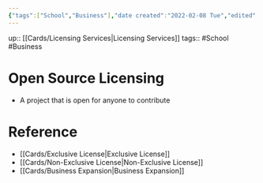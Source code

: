 ```yaml
---
{"tags":["School","Business"],"date created":"2022-02-08 Tue","edited":"2023-04-06 Thu","dg-publish":true,"permalink":"/cards/open-source-licensing/","dgPassFrontmatter":true}
---
```


up:: [[Cards/Licensing Services\|Licensing Services]]
tags:: #School #Business 

# Open Source Licensing

- A project that is open for anyone to contribute

# Reference

- [[Cards/Exclusive License\|Exclusive License]]
- [[Cards/Non-Exclusive License\|Non-Exclusive License]]
- [[Cards/Business Expansion\|Business Expansion]]